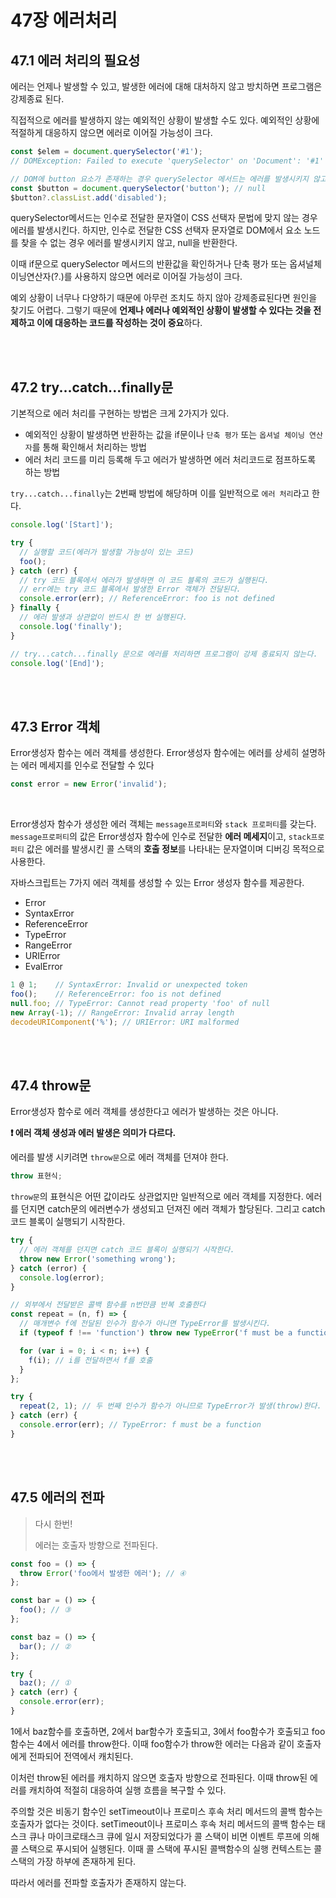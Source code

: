 # 47장 에러처리

##  47.1 에러 처리의 필요성

에러는 언제나 발생할 수 있고, 발생한 에러에 대해 대처하지 않고 방치하면 프로그램은 강제종료 된다.

직접적으로 에러를 발생하지 않는 예외적인 상황이 발생할 수도 있다. 예외적인 상황에 적절하게 대응하지 않으면 에러로 이어질 가능성이 크다.

```js
const $elem = document.querySelector('#1');
// DOMException: Failed to execute 'querySelector' on 'Document': '#1' is not a valid selector.
```

```js
// DOM에 button 요소가 존재하는 경우 querySelector 메서드는 에러를 발생시키지 않고 null을 반환한다.
const $button = document.querySelector('button'); // null
$button?.classList.add('disabled');
```

querySelector메서드는 인수로 전달한 문자열이 CSS 선택자 문법에 맞지 않는 경우 에러를 발생시킨다. 하지만, 인수로 전달한 CSS 선택자 문자열로 DOM에서 요소 노드를 찾을 수 없는 경우 에러를 발생시키지 않고, null을 반환한다.

이때 if문으로 querySelector 메서드의 반환값을 확인하거나 단축 평가 또는 옵셔널체이닝연산자(?.)를 사용하지 않으면 에러로 이어질 가능성이 크다.

예외 상황이 너무나 다양하기 때문에 아무런 조치도 하지 않아 강제종료된다면 원인을 찾기도 어렵다. 그렇기 때문에 **언제나 에러나 예외적인 상황이 발생할 수 있다는 것을 전제하고 이에 대응하는 코드를 작성하는 것이 중요**하다.

<br/><br/>

## 47.2 try...catch...finally문

기본적으로 에러 처리를 구현하는 방법은 크게 2가지가 있다.

* 예외적인 상황이 발생하면 반환하는 값을 if문이나 `단축 평가` 또는 `옵셔널 체이닝 연산자`를 통해 확인해서 처리하는 방법
* 에러 처리 코드를 미리 등록해 두고 에러가 발생하면 에러 처리코드로 점프하도록 하는 방법

`try...catch...finally`는 2번째 방법에 해당하며 이를 일반적으로 `에러 처리`라고 한다.

```js
console.log('[Start]');

try {
  // 실행할 코드(에러가 발생할 가능성이 있는 코드)
  foo();
} catch (err) {
  // try 코드 블록에서 에러가 발생하면 이 코드 블록의 코드가 실행된다.
  // err에는 try 코드 블록에서 발생한 Error 객체가 전달된다.
  console.error(err); // ReferenceError: foo is not defined
} finally {
  // 에러 발생과 상관없이 반드시 한 번 실행된다.
  console.log('finally');
}

// try...catch...finally 문으로 에러를 처리하면 프로그램이 강제 종료되지 않는다.
console.log('[End]');
```

<br/><br/>

## 47.3 Error 객체

Error생성자 함수는 에러 객체를 생성한다. Error생성자 함수에는 에러를 상세히 설명하는 에러 메세지를 인수로 전달할 수 있다

```js
const error = new Error('invalid');
```

<br/>

Error생성자 함수가 생성한 에러 객체는 `message프로퍼티`와 `stack 프로퍼티`를 갖는다. `message프로퍼티`의 값은 Error생성자 함수에 인수로 전달한 **에러 메세지**이고, `stack프로퍼티` 값은 에러를 발생시킨 콜 스택의 **호출 정보**를 나타내는 문자열이며 디버깅 목적으로 사용한다.

자바스크립트는 7가지 에러 객체를 생성할 수 있는 Error 생성자 함수를 제공한다.

* Error
* SyntaxError
* ReferenceError
* TypeError
* RangeError
* URIError
* EvalError

```js
1 @ 1;    // SyntaxError: Invalid or unexpected token
foo();    // ReferenceError: foo is not defined
null.foo; // TypeError: Cannot read property 'foo' of null
new Array(-1); // RangeError: Invalid array length
decodeURIComponent('%'); // URIError: URI malformed
```

<br/><br/>

## 47.4 throw문

Error생성자 함수로 에러 객체를 생성한다고 에러가 발생하는 것은 아니다.

**❗ 에러 객체 생성과 에러 발생은 의미가 다르다.**

에러를 발생 시키려면 `throw문`으로 에러 객체를 던져야 한다.

```js
throw 표현식;
```

`throw문`의 표현식은 어떤 값이라도 상관없지만 일반적으로 에러 객체를 지정한다. 에러를 던지면 catch문의 에러변수가 생성되고 던져진 에러 객체가 할당된다. 그리고 catch코드 블록이 실행되기 시작한다.

```js
try {
  // 에러 객체를 던지면 catch 코드 블록이 실행되기 시작한다.
  throw new Error('something wrong');
} catch (error) {
  console.log(error);
}
```

```js
// 외부에서 전달받은 콜백 함수를 n번만큼 반복 호출한다
const repeat = (n, f) => {
  // 매개변수 f에 전달된 인수가 함수가 아니면 TypeError를 발생시킨다.
  if (typeof f !== 'function') throw new TypeError('f must be a function');

  for (var i = 0; i < n; i++) {
    f(i); // i를 전달하면서 f를 호출
  }
};

try {
  repeat(2, 1); // 두 번째 인수가 함수가 아니므로 TypeError가 발생(throw)한다.
} catch (err) {
  console.error(err); // TypeError: f must be a function
}
```

<br/><br/>

## 47.5 에러의 전파

> 다시 한번!
>
> 에러는 호출자 방향으로 전파된다.

```js
const foo = () => {
  throw Error('foo에서 발생한 에러'); // ④
};

const bar = () => {
  foo(); // ③
};

const baz = () => {
  bar(); // ②
};

try {
  baz(); // ①
} catch (err) {
  console.error(err);
}
```

1에서 baz함수를 호출하면, 2에서 bar함수가 호출되고, 3에서 foo함수가 호출되고 foo함수는 4에서 에러를 throw한다. 이때 foo함수가 throw한 에러는 다음과 같이 호출자에게 전파되어 전역에서 캐치된다.

이처런 throw된 에러를 캐치하지 않으면 호출자 방향으로 전파된다. 이때 throw된 에러를 캐치하여 적절히 대응하여 실행 흐름을 복구할 수 있다.

주의할 것은 비동기 함수인 setTimeout이나 프로미스 후속 처리 메서드의 콜백 함수는 호출자가 없다는 것이다. setTimeout이나 프로미스 후속 처리 메서드의 콜백 함수는 태스크 큐나 마이크로태스크 큐에 일시 저장되었다가 콜 스택이 비면 이벤트 루프에 의해 콜 스택으로 푸시되어 실행된다. 이때 콜 스택에 푸시된 콜백함수의 실행 컨텍스트는 콜 스택의 가장 하부에 존재하게 된다.

따라서 에러를 전파할 호출자가 존재하지 않는다.
